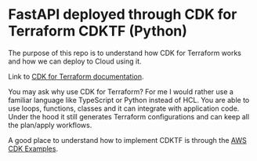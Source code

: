 # FastAPI deployed through CDK for Terraform CDKTF (Python)

The purpose of this repo is to understand how CDK for Terraform works and how we can deploy to Cloud using it.

Link to [CDK for Terraform documentation](https://developer.hashicorp.com/terraform/cdktf).

You may ask why use CDK for Terraform? For me I would rather use a familiar language like TypeScript or Python instead of HCL. You are able to use loops, functions, classes and it can integrate with application code. Under the hood it still generates Terraform configurations and can keep all the plan/apply workflows.

A good place to understand how to implement CDKTF is through the [AWS CDK Examples](https://github.com/aws-samples/aws-cdk-examples).
